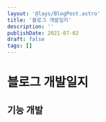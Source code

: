 ```yaml
---
layout: '@lays/BlogPost.astro'
title: '블로그 개발일지'
description: ''
publishDate: 2021-07-02
draft: false
tags: []
---
```


# 블로그 개발일지

## 기능 개발

